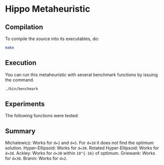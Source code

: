# Hippo Metaheuristic

## Compilation

To compile the source into its executables, do:

```bash
make
```

## Execution

You can run this metaheuristic with several benchmark functions by issuing the command.

```bash
./bin/benchmark
```

## Experiments

The following functions were tested:

## Summary

Michalewicz: Works for `d=2` and `d=5`. For `d=10` it does not find the optimum solution.
Hyper-Ellipsoid: Works for `d=30`.
Rotated Hyper-Ellipsoid: Works for `d=30`.
Ackley: Works for `d=30` within `10^{-16}` of optimum.
Griewank: Works for `d=30`.
Branin: Works for `d=2`.